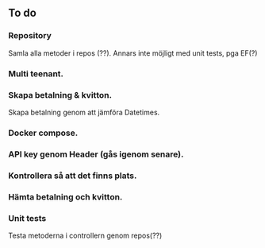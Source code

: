 ## To do

### Repository
Samla alla metoder i repos (??). Annars inte möjligt med unit tests, pga EF(?)

### Multi teenant.

### Skapa betalning & kvitton.
Skapa betalning genom att jämföra Datetimes.

### Docker compose.

### API key genom Header (gås igenom senare).

### Kontrollera så att det finns plats.

### Hämta betalning och kvitton. 

### Unit tests
Testa metoderna i controllern genom repos(??)
